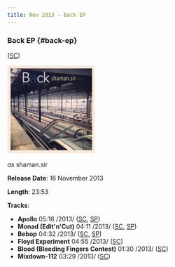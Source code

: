 ```yaml
---
title: Nov 2013 — Back EP
---
```


### Back EP {#back-ep}

([SC](https://soundcloud.com/shamansir/sets/back-ep))

<img src="./Music/assets/back-ep.cover.jpg" width="200" height="200" alt="Cover"/>

*as* shaman.sir

**Release Date**: 16 November 2013

**Length**: 23:53

**Tracks**:

- **Apollo** 05:16 /2013/ ([SC](https://soundcloud.com/shamansir/apollo?in=shamansir/sets/back-ep), [SP](https://open.spotify.com/track/7qSicw9Oh9usBK5duFZyID))
- **Monad (Edit'n'Cut)** 04:11 /2013/ ([SC](https://soundcloud.com/shamansir/monad-edit-n-cut?in=shamansir/sets/back-ep), [SP](https://open.spotify.com/track/4UfkaNQmqGTlUcHKxc76dm))
- **Bebop** 04:32 /2013/ ([SC](https://soundcloud.com/shamansir/bebop?in=shamansir/sets/back-ep), [SP](https://open.spotify.com/track/1C0MI8syImmLMA7UEkw8Cl))
- **Floyd Experiment** 04:55 /2013/ ([SC](https://soundcloud.com/shamansir/floyd-experiment?in=shamansir/sets/back-ep))
- **Blood (Bleeding Fingers Contest)** 01:30 /2013/ ([SC](https://soundcloud.com/shamansir/blood?in=shamansir/sets/back-ep))
- **Mixdown-112** 03:29 /2013/ ([SC](https://soundcloud.com/shamansir/mixdown-112?in=shamansir/sets/back-ep))
